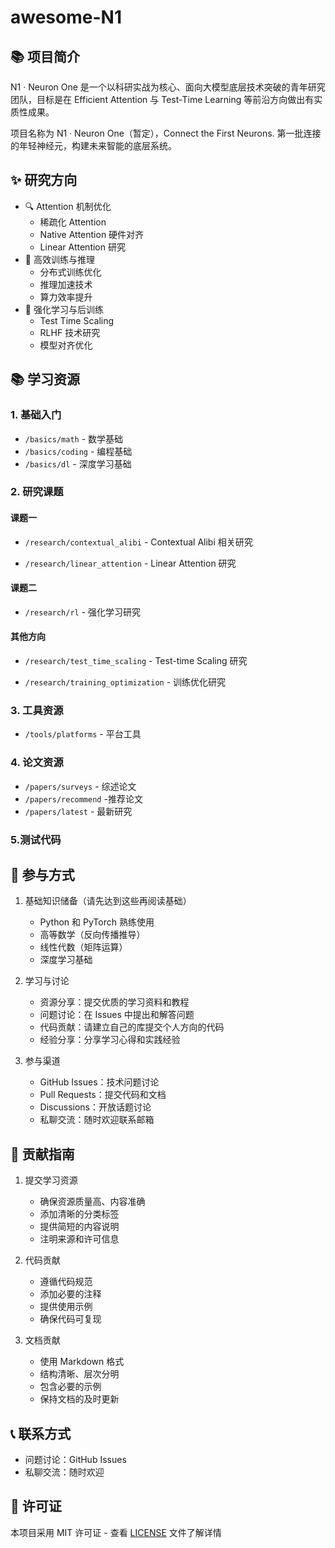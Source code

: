 # awesome-N1

## 📚 项目简介

N1 · Neuron One 是一个以科研实战为核心、面向大模型底层技术突破的青年研究团队，目标是在 Efficient Attention 与 Test-Time Learning 等前沿方向做出有实质性成果。

项目名称为 N1 · Neuron One（暂定），Connect the First Neurons. 第一批连接的年轻神经元，构建未来智能的底层系统。

## ✨ 研究方向

- 🔍 Attention 机制优化
  - 稀疏化 Attention
  - Native Attention 硬件对齐
  - Linear Attention 研究
- 🚀 高效训练与推理
  - 分布式训练优化
  - 推理加速技术
  - 算力效率提升
- 🤖 强化学习与后训练
  - Test Time Scaling
  - RLHF 技术研究
  - 模型对齐优化

## 📚 学习资源

### 1. 基础入门

- `/basics/math` - 数学基础
- `/basics/coding` - 编程基础
- `/basics/dl` - 深度学习基础

### 2. 研究课题

#### 课题一

- `/research/contextual_alibi` - Contextual Alibi 相关研究

- `/research/linear_attention` - Linear Attention 研究

#### 课题二

- `/research/rl` - 强化学习研究

#### 其他方向

- `/research/test_time_scaling` - Test-time Scaling 研究

- `/research/training_optimization` - 训练优化研究

### 3. 工具资源

- `/tools/platforms` - 平台工具

### 4. 论文资源

- `/papers/surveys` - 综述论文
- `/papers/recommend` -推荐论文
- `/papers/latest` - 最新研究

### 5.测试代码

## 🤝 参与方式

1. 基础知识储备（请先达到这些再阅读基础）

   - Python 和 PyTorch 熟练使用
   - 高等数学（反向传播推导）
   - 线性代数（矩阵运算）
   - 深度学习基础

2. 学习与讨论

   - 资源分享：提交优质的学习资料和教程
   - 问题讨论：在 Issues 中提出和解答问题
   - 代码贡献：请建立自己的库提交个人方向的代码
   - 经验分享：分享学习心得和实践经验

3. 参与渠道
   - GitHub Issues：技术问题讨论
   - Pull Requests：提交代码和文档
   - Discussions：开放话题讨论
   - 私聊交流：随时欢迎联系邮箱

## 📝 贡献指南

1. 提交学习资源

   - 确保资源质量高、内容准确
   - 添加清晰的分类标签
   - 提供简短的内容说明
   - 注明来源和许可信息

2. 代码贡献

   - 遵循代码规范
   - 添加必要的注释
   - 提供使用示例
   - 确保代码可复现

3. 文档贡献
   - 使用 Markdown 格式
   - 结构清晰、层次分明
   - 包含必要的示例
   - 保持文档的及时更新

## 📞 联系方式

- 问题讨论：GitHub Issues
- 私聊交流：随时欢迎

## 📄 许可证

本项目采用 MIT 许可证 - 查看 [LICENSE](LICENSE) 文件了解详情
